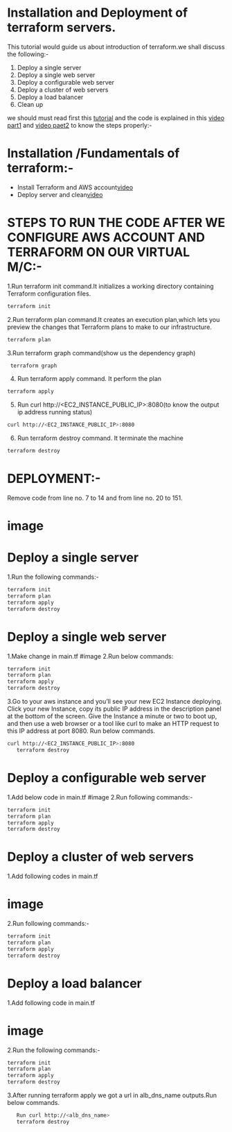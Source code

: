 # Installation and Deployment of terraform servers.
This tutorial would guide us about introduction of terraform.we shall discuss the following:- 
1. Deploy a single server
2. Deploy a single web server
3. Deploy a configurable web server
4. Deploy a cluster of web servers
5. Deploy a load balancer
6. Clean up

we should must read first this [tutorial](https://blog.gruntwork.io/an-introduction-to-terraform-f17df9c6d180#a9b0) and the code is explained in this 
[video part1](https://shorthillstech-my.sharepoint.com/personal/kapil_jain_shorthillstech_com/_layouts/15/onedrive.aspx?ga=1&id=%2Fpersonal%2Fkapil%5Fjain%5Fshorthillstech%5Fcom%2FDocuments%2FTraining%2FDevOps%2F2022%2F44%2Fterraformfirst%20project%20%28part1%29%2Emp4&parent=%2Fpersonal%2Fkapil%5Fjain%5Fshorthillstech%5Fcom%2FDocuments%2FTraining%2FDevOps%2F2022%2F44) and [video paet2](https://shorthillstech-my.sharepoint.com/personal/kapil_jain_shorthillstech_com/_layouts/15/onedrive.aspx?ga=1&id=%2Fpersonal%2Fkapil%5Fjain%5Fshorthillstech%5Fcom%2FDocuments%2FTraining%2FDevOps%2F2022%2F44%2FTerraform%20Deployment%5F%20kaumudi%20%2Emp4&parent=%2Fpersonal%2Fkapil%5Fjain%5Fshorthillstech%5Fcom%2FDocuments%2FTraining%2FDevOps%2F2022%2F44) to know the steps properly:-

 # Installation /Fundamentals of terraform:-
 * Install Terraform and AWS account[video](https://shorthillstech-my.sharepoint.com/personal/kapil_jain_shorthillstech_com/_layouts/15/onedrive.aspx?ga=1&id=%2Fpersonal%2Fkapil%5Fjain%5Fshorthillstech%5Fcom%2FDocuments%2FTraining%2FDevOps%2F2022%2F44%2Fterraformfirst%20project%20%28part1%29%2Emp4&parent=%2Fpersonal%2Fkapil%5Fjain%5Fshorthillstech%5Fcom%2FDocuments%2FTraining%2FDevOps%2F2022%2F44)
 * Deploy server and clean[video](https://shorthillstech-my.sharepoint.com/personal/kapil_jain_shorthillstech_com/_layouts/15/onedrive.aspx?ga=1&id=%2Fpersonal%2Fkapil%5Fjain%5Fshorthillstech%5Fcom%2FDocuments%2FTraining%2FDevOps%2F2022%2F44%2FTerraform%20Deployment%5F%20kaumudi%20%2Emp4&parent=%2Fpersonal%2Fkapil%5Fjain%5Fshorthillstech%5Fcom%2FDocuments%2FTraining%2FDevOps%2F2022%2F44)

# STEPS TO RUN THE CODE AFTER WE CONFIGURE AWS ACCOUNT AND TERRAFORM ON OUR VIRTUAL M/C:-
1.Run terraform init command.It initializes a working directory containing Terraform configuration files.

```sh
terraform init

```

2.Run terraform plan command.It creates an execution plan,which lets you preview the changes that Terraform plans to make to our infrastructure.

```sh
terraform plan

```

3.Run terraform graph command(show us the dependency graph)

```sh
 terraform graph

```

4. Run terraform apply command. It perform the plan

```sh
terraform apply

```
    
5. Run curl http://<EC2_INSTANCE_PUBLIC_IP>:8080(to know the output ip address running status)

```sh
curl http://<EC2_INSTANCE_PUBLIC_IP>:8080

```
    
6. Run terraform destroy command. It terminate the machine

```sh
terraform destroy

```

# DEPLOYMENT:-
Remove code from line no. 7 to 14 and from line no. 20 to 151.
# image
# Deploy a single server
1.Run the following commands:-

```sh
terraform init
terraform plan
terraform apply
terraform destroy
```
# Deploy a single web server
1.Make change in main.tf
#image
2.Run below commands:
```sh
terraform init
terraform plan
terraform apply
terraform destroy
```

3.Go to your aws instance and you’ll see your new EC2 Instance deploying. Click your new Instance, copy its public IP address in the description panel at the bottom of the screen. Give the Instance a minute or two to boot up, and then use a web browser or a tool like curl to make an HTTP request to this IP address at port 8080. Run below commands.
```sh
curl http://<EC2_INSTANCE_PUBLIC_IP>:8080
   terraform destroy
```
# Deploy a configurable web server
1.Add below code in main.tf
#image
2.Run following commands:-
```sh
terraform init
terraform plan
terraform apply
terraform destroy
```
# Deploy a cluster of web servers
1.Add following codes in main.tf
# image
2.Run following commands:-
```sh
terraform init
terraform plan
terraform apply
terraform destroy
```
# Deploy a load balancer
1.Add following code in main.tf
# image
2.Run  the following commands:-
```sh
terraform init
terraform plan
terraform apply
terraform destroy
```
3.After running terraform apply we got a url in alb_dns_name outputs.Run below commands.


```sh
   Run curl http://<alb_dns_name>
   terraform destroy
```
